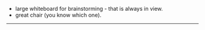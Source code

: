 - large whiteboard for brainstorming - that is always in view.
- great chair (you know which one).

---

